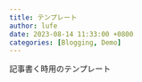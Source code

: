```yaml
---
title: テンプレート
author: lufe
date: 2023-08-14 11:33:00 +0800
categories: [Blogging, Demo]
---
```


記事書く時用のテンプレート
